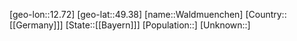 ﻿---
location: [49.38,12.72]
type: City
tags:
- geo/City


SpocWebEntityId: 35414
isDeleted: false
confidential: public

---
[geo-lon::12.72]
[geo-lat::49.38]
[name::Waldmuenchen]
[Country::[[Germany]]]
[State::[[Bayern]]]
[Population::]
[Unknown::]


